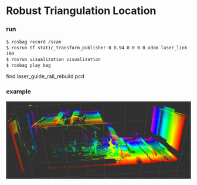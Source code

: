 # Robust Triangulation Location

### run
```
$ rosbag record /scan
$ rosrun tf static_transform_publisher 0 0.94 0 0 0 0 odom laser_link 100
$ rosrun visualization visualization
$ rosbag play bag
```
find laser_guide_rail_rebuild.pcd

### example
![image](pictures/0005.png)
